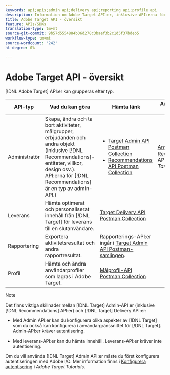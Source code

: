 ```yaml
---
keywords: api;apis;admin api;delivery api;reporting api;profile api
description: Information om Adobe Target API:er, inklusive API:erna för administration, leverans, rapportering och profil.
title: Adobe Target API - översikt
feature: APIs/SDKs
translation-type: tm+mt
source-git-commit: 9b57d5554884b06d278c3baef3b2c1d5f37bdeb5
workflow-type: tm+mt
source-wordcount: '242'
ht-degree: 0%

---
```



# Adobe Target API - översikt

[!DNL Adobe Target] API:er kan grupperas efter typ.

| API-typ | Vad du kan göra | Hämta länk | Andra praktiska länkar |
| --- | --- | --- |--- |
| Administratör | Skapa, ändra och ta bort aktiviteter, målgrupper, erbjudanden och andra objekt (inklusive [!DNL Recommendations]-entiteter, villkor, design osv.). API:erna för [!DNL Recommendations] är en typ av admin-API.) | <UL><li>[Target Admin API Postman Collection](https://developers.adobetarget.com/api/#admin-postman-collection)</li><li>[Recommendations API Postman Collection](https://developers.adobetarget.com/api/recommendations/#section/Postman)</li></ul> | [Använda Recommendations ](https://experienceleague.adobe.com/docs/target-learn/recommendations-api-tutorial/recs-api-overview.html) API i  *Adobe Target Tutorials* |
| Leverans | Hämta optimerat och personaliserat innehåll från [!DNL Target] för leverans till en slutanvändare. | [Target Delivery API Postman Collection](https://developers.adobetarget.com/api/delivery-api/#section/Getting-Started/Postman-Collection) |  |
| Rapportering | Exportera aktivitetsresultat och andra rapportresultat. | Rapporterings-API:er ingår i [Target Admin API Postman-samlingen](https://developers.adobetarget.com/api/#admin-postman-collection). |  |
| Profil | Hämta och ändra användarprofiler som lagras i Adobe Target. | [Målprofil-API Postman Collection](https://developers.adobetarget.com/api/#profiles) |  |

>[!NOTE]
>
>Det finns viktiga skillnader mellan [!DNL Target] Admin-API:er (inklusive [!DNL Recommendations] API:er) och [!DNL Target] Delivery API:er:
>
>* Med Admin API:er kan du konfigurera olika aspekter av [!DNL Target] som du också kan konfigurera i användargränssnittet för [!DNL Target]. Admin-API:er kräver autentisering.
   >
   >
* Med leverans-API:er kan du hämta innehåll. Leverans-API:er kräver inte autentisering.
>
>
Om du vill använda [!DNL Target] Admin API:er måste du först konfigurera autentiseringen med Adobe I/O. Mer information finns i [Konfigurera autentisering](https://experienceleague.adobe.com/docs/target-learn/tutorials/apis/configure-io-target-integration.html) i *Adobe Target Tutorials*.
